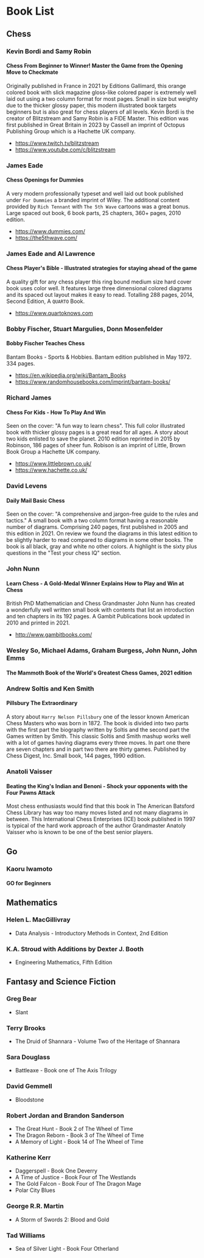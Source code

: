 # Book List

## Chess

### Kevin Bordi and Samy Robin

#### Chess From Beginner to Winner! Master the Game from the Opening Move to Checkmate

Originally published in France in 2021 by Editions Gallimard, this orange colored book with slick magazine gloss-like colored paper is extremely well laid out using a two column format for most pages. Small in size but weighty due to the thicker glossy paper, this modern illustrated book targets beginners but is also great for chess players of all levels. Kevin Bordi is the creator of Blitzstream and Samy Robin is a FIDE Master. This edition was first published in Great Britain in 2023 by Cassell an imprint of Octopus Publishing Group which is a Hachette UK company.

- https://www.twitch.tv/blitzstream
- https://www.youtube.com/c/blitzstream

### James Eade

#### Chess Openings for Dummies

A very modern professionally typeset and well laid out book published under `For Dummies` a branded imprint of Wiley. The additional content
provided by `Rich Tennant` with `The 5th Wave` cartoons was a great bonus. Large spaced out book, 6 book parts, 25 chapters, 360+ pages, 2010 edition.

- https://www.dummies.com/
- https://the5thwave.com/

### James Eade and Al Lawrence

#### Chess Player's Bible - Illustrated strategies for staying ahead of the game

A quality gift for any chess player this ring bound medium size hard cover book uses color well.
It features large three dimensional colored diagrams and its spaced out layout makes it easy to read.
Totalling 288 pages, 2014, Second Edition, A `QUARTO` Book.

- https://www.quartoknows.com

### Bobby Fischer, Stuart Margulies, Donn Mosenfelder

#### Bobby Fischer Teaches Chess

Bantam Books - Sports & Hobbies. Bantam edition published in May 1972. 334 pages.

- https://en.wikipedia.org/wiki/Bantam_Books
- https://www.randomhousebooks.com/imprint/bantam-books/

### Richard James

#### Chess For Kids - How To Play And Win

Seen on the cover: "A fun way to learn chess". This full color illustrated book with thicker glossy pages is a great read for all ages.
A story about two kids enlisted to save the planet. 2010 edition reprinted in 2015 by Robinson, 186 pages of sheer fun. Robison is an
imprint of Little, Brown Book Group a Hachette UK company. 

- https://www.littlebrown.co.uk/
- https://www.hachette.co.uk/

### David Levens

#### Daily Mail Basic Chess

Seen on the cover: "A comprehensive and jargon-free guide to the rules and tactics." A small book with a two column format having a reasonable number
of diagrams. Comprising 240 pages, first published in 2005 and this edition in 2021. On review we found the diagrams in this latest edition to
be slightly harder to read compared to diagrams in some other books. The book is all black, gray and white no other colors. A highlight is the sixty plus questions in the "Test your chess IQ" section.

### John Nunn

#### Learn Chess - A Gold-Medal Winner Explains How to Play and Win at Chess

British PhD Mathematician and Chess Grandmaster John Nunn has created a wonderfully well written small book with contents that list an introduction and ten chapters in its 192 pages. A Gambit Publications book updated in 2010 and printed in 2021.

- http://www.gambitbooks.com/

### Wesley So, Michael Adams, Graham Burgess, John Nunn, John Emms

#### The Mammoth Book of the World's Greatest Chess Games, 2021 edition

### Andrew Soltis and Ken Smith

#### Pillsbury The Extraordinary

A story about `Harry Nelson Pillsbury` one of the lessor known American Chess Masters who was born in 1872. The book is divided into two parts with the first part the biography written by Soltis and the second part the Games written by Smith. This classic Soltis and Smith mashup works well with a lot of games having diagrams every three moves. In part one there are seven chapters and in part two there are thirty games. Published by Chess Digest, Inc. Small book, 144 pages, 1990 edition.

### Anatoli Vaisser

#### Beating the King's Indian and Benoni - Shock your opponents with the Four Pawns Attack

Most chess enthusiasts would find that this book in The American Batsford Chess Library has way too many moves listed and not many diagrams in between. This International Chess Enterprises (ICE) book published in 1997 is typical of the hard work approach of the author Grandmaster Anatoly Vaisser who is known to be one of the best senior players.

## Go

### Kaoru Iwamoto

#### GO for Beginners

## Mathematics

### Helen L. MacGillivray

- Data Analysis - Introductory Methods in Context, 2nd Edition

### K.A. Stroud with Additions by Dexter J. Booth

- Engineering Mathematics, Fifth Edition

## Fantasy and Science Fiction

### Greg Bear

- Slant

### Terry Brooks

- The Druid of Shannara - Volume Two of the Heritage of Shannara

### Sara Douglass

- Battleaxe - Book one of The Axis Trilogy

### David Gemmell

- Bloodstone

### Robert Jordan and Brandon Sanderson

- The Great Hunt - Book 2 of The Wheel of Time
- The Dragon Reborn - Book 3 of The Wheel of Time
- A Memory of Light - Book 14 of The Wheel of Time

### Katherine Kerr

- Daggerspell - Book One Deverry
- A Time of Justice - Book Four of The Westlands
- The Gold Falcon - Book Four of The Dragon Mage
- Polar City Blues

### George R.R. Martin

- A Storm of Swords 2: Blood and Gold

### Tad Williams

- Sea of Silver Light - Book Four Otherland
